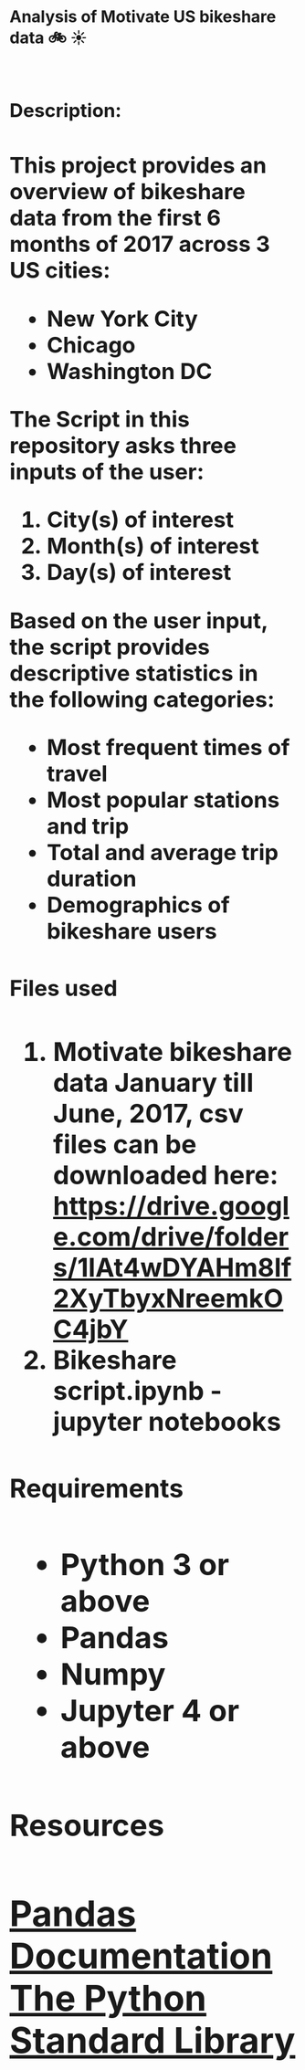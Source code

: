 **<h1> Analysis of Motivate US bikeshare data :bike: :sunny: <h1>**


**<h3> Description: <h3>**
This project provides an overview of bikeshare data from the first 6 months of 2017 across 3 US cities:
* New York City 
* Chicago 
* Washington DC 

The Script in this repository asks three inputs of the user:
1) City(s) of interest
2) Month(s) of interest 
3) Day(s) of interest

Based on the user input, the script provides descriptive statistics in the following categories: 
* Most frequent times of travel
* Most popular stations and trip
* Total and average trip duration
* Demographics of bikeshare users

**<h3> Files used <h3>**
1) Motivate bikeshare data January till June, 2017, csv files can be downloaded here: 
https://drive.google.com/drive/folders/1lAt4wDYAHm8lf2XyTbyxNreemkOC4jbY
2) Bikeshare script.ipynb - jupyter notebooks

**<h3> Requirements <h3>**
* Python 3 or above
* Pandas 
* Numpy
* Jupyter 4 or above 

**<h3> Resources <h3>**
[Pandas Documentation](https://pandas.pydata.org/docs/)
[The Python Standard Library](https://docs.python.org/3/)
